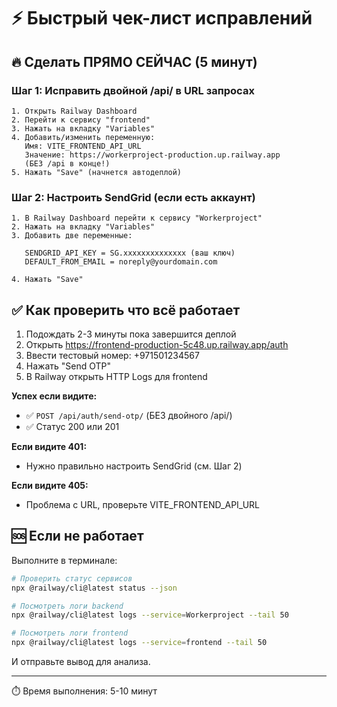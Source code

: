 # ⚡ Быстрый чек-лист исправлений

## 🔥 Сделать ПРЯМО СЕЙЧАС (5 минут)

### Шаг 1: Исправить двойной /api/ в URL запросах
```
1. Открыть Railway Dashboard
2. Перейти к сервису "frontend"
3. Нажать на вкладку "Variables"
4. Добавить/изменить переменную:
   Имя: VITE_FRONTEND_API_URL
   Значение: https://workerproject-production.up.railway.app
   (БЕЗ /api в конце!)
5. Нажать "Save" (начнется автодеплой)
```

### Шаг 2: Настроить SendGrid (если есть аккаунт)
```
1. В Railway Dashboard перейти к сервису "Workerproject"
2. Нажать на вкладку "Variables"
3. Добавить две переменные:
   
   SENDGRID_API_KEY = SG.xxxxxxxxxxxxxx (ваш ключ)
   DEFAULT_FROM_EMAIL = noreply@yourdomain.com
   
4. Нажать "Save"
```

## ✅ Как проверить что всё работает

1. Подождать 2-3 минуты пока завершится деплой
2. Открыть https://frontend-production-5c48.up.railway.app/auth
3. Ввести тестовый номер: +971501234567
4. Нажать "Send OTP"
5. В Railway открыть HTTP Logs для frontend

**Успех если видите:**
- ✅ `POST /api/auth/send-otp/` (БЕЗ двойного /api/)
- ✅ Статус 200 или 201

**Если видите 401:**
- Нужно правильно настроить SendGrid (см. Шаг 2)

**Если видите 405:**
- Проблема с URL, проверьте VITE_FRONTEND_API_URL

## 🆘 Если не работает

Выполните в терминале:
```bash
# Проверить статус сервисов
npx @railway/cli@latest status --json

# Посмотреть логи backend
npx @railway/cli@latest logs --service=Workerproject --tail 50

# Посмотреть логи frontend
npx @railway/cli@latest logs --service=frontend --tail 50
```

И отправьте вывод для анализа.

---
⏱️ Время выполнения: 5-10 минут
